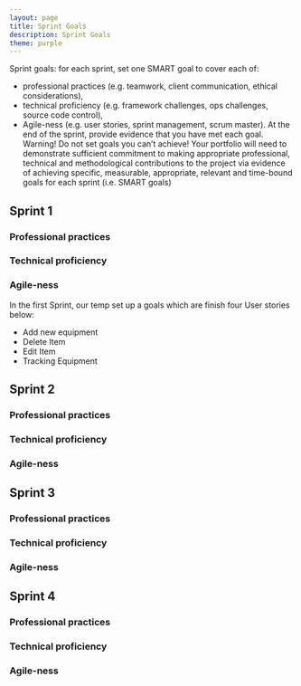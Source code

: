 ```yaml
---
layout: page
title: Sprint Goals
description: Sprint Goals
theme: purple
---
```


Sprint goals: for each sprint, set one SMART goal to cover each of:
* professional practices (e.g. teamwork, client communication, ethical considerations),
* technical proficiency (e.g. framework challenges, ops challenges, source code control),
* Agile-ness (e.g. user stories, sprint management, scrum master).
At the end of the sprint, provide evidence that you have met each goal. Warning! Do not set goals you can’t achieve!
Your portfolio will need to demonstrate sufficient commitment to making appropriate professional, technical and methodological contributions to the project via evidence of achieving specific, measurable, appropriate, relevant and time-bound goals for each sprint (i.e. SMART goals)


## Sprint 1
### Professional practices
### Technical proficiency
### Agile-ness
In the first Sprint, our temp set up a goals which are finish four User stories below:
* Add new equipment
* Delete Item
* Edit Item
* Tracking Equipment


## Sprint 2
### Professional practices
### Technical proficiency
### Agile-ness

## Sprint 3
### Professional practices
### Technical proficiency
### Agile-ness

## Sprint 4
### Professional practices
### Technical proficiency
### Agile-ness
